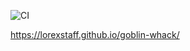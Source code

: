 ![CI](https://github.com/lorexstaff/goblin-whack/actions/workflows/deploy.yml/badge.svg)

https://lorexstaff.github.io/goblin-whack/
